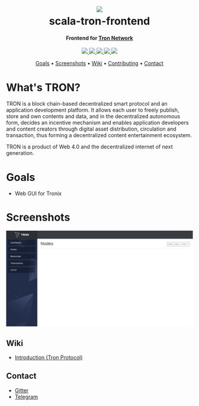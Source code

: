 <h1 align="center">
  <img src="docs/img/scala-tron-frontend.png">
  <br>
  scala-tron-frontend
  <br>
</h1>

<h4 align="center">
  Frontend for <a href="http://wiki.tron.network">Tron Network</a>
</h4>

<p align="center">
  <a href="https://travis-ci.org/Rovak/scala-tron-frontend">
    <img src="https://travis-ci.org/Rovak/scala-tron-frontend.svg?branch=master">
  </a>

  <a href="https://gitter.im/rovak/scala-tron-frontend">
    <img src="https://img.shields.io/gitter/room/nwjs/nw.js.svg">
  </a>

  <a href="https://github.com/rovak/scala-tron-frontend/issues">
    <img src="https://img.shields.io/github/issues/rovak/scala-tron-frontend.svg">
  </a>

  <a href="https://github.com/rovak/scala-tron-frontend/pulls">
    <img src="https://img.shields.io/github/issues-pr/rovak/scala-tron-frontend.svg">
  </a>

  <a href="https://github.com/rovak/scala-tron-frontend/graphs/contributors">
    <img src="https://img.shields.io/github/contributors/rovak/scala-tron-frontend.svg">
  </a>
</p>

<p align="center">
  <a href="#goals">Goals</a> •
  <a href="#goals">Screenshots</a> •
  <a href="#wiki">Wiki</a> •
  <a href="CONTRIBUTING.md">Contributing</a> •
  <a href="#contact">Contact</a>
</p>


# What's TRON?

TRON is a block chain-based decentralized smart protocol and an application development platform. It allows each user to freely publish, store and own contents and data, and in the decentralized autonomous form, decides an incentive mechanism and enables application developers and content creators through digital asset distribution, circulation and transaction, thus forming a decentralized content entertainment ecosystem.

TRON is a product of Web 4.0 and the decentralized internet of next generation.

# Goals

* Web GUI for Tronix

# Screenshots

<p align="center">
  <img src="docs/screenshots/screen-1.jpg">
</p>

## Wiki

* [Introduction (Tron Protocol)](http://wiki.tron.network)

## Contact

* [Gitter](https://gitter.im/Rovak/scala-tron-frontend)
* [Telegram](https://t.me/joinchat/CP8XKBIjEc0RqzJdl61OlQ)
